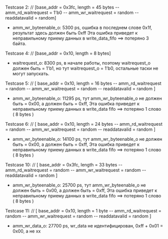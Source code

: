 <!-- Testcase 2:
[base_addr =  0x3fc, length =  45 bytes -- amm_rd_waitrequest = 1'b0 -- amm_wr_waitrequest = random -- readdatavalid = random] 
- amm_wr_byteenable_o: 385 ps, ошибка в последнем слове 0x1f, результат здесь должен быть 0xff Эта ошибка приведет к неправильному приему данных в write_data_fifo ==> потеряно 3 байта.

Testcase 4:
[base_addr =  0x10, length = 8 bytes]
- waitrequest_o: 635 ps, в начале работы, поэтому waitrequest_o должен быть = 1'b1, но тут waitrequest_o = 1'b0, остальные таски не могут запускать.

Testcase 5:
[ base_addr =  0x10, length = 16 bytes -- amm_rd_waitrequest = random -- amm_wr_waitrequest = random -- readdatavalid = random ]
- amm_wr_byteenable_o: 845 ps, тут amm_wr_byteenable_o не должен быть = 0x00, а должен быть = 0xff, Эта ошибка приведет к неправильному приему данных в write_data fifo ==> потеряно 1 слово ( 8 bytes )

Testcase 6:
[ base_addr =  0x10, length = 24 bytes -- amm_rd_waitrequest = random -- amm_wr_waitrequest = random -- readdatavalid = random ]
- amm_wr_byteenable_o: 1115 ps, тут amm_wr_byteenable_o не должен быть = 0x00, а должен быть = 0xff, Эта ошибка приведет к неправильному приему данных в write_data fifo ==> потеряно 1 слово ( 8 bytes )

Testcase 10:
[ base_addr =  0x3fc, length = 33 bytes -- amm_rd_waitrequest = random -- amm_wr_waitrequest = random -- readdatavalid = random  ]
- amm_wr_byteenable_o: 1955 ps, тут amm_wr_byteenable_o не должен быть = 0x00, а должен быть = 0xff, Эта ошибка приведет к неправильному приему данных в write_data fifo ==> потеряно 1 слово ( 8 bytes )

Testcase 11:
[ base_addr =  0x10, length = 1 byte -- amm_rd_waitrequest = random -- amm_wr_waitrequest = random -- readdatavalid = random ]
- amm_wr_data_o: 2075 ps, wr_data не идентифицирован, 0xff + 0x01 = 0x00, а не xx

Testcase 12:
[ base_addr =  0x00, length = 10'b1111111111 bytes -- amm_rd_waitrequest = random amm_wr_waitrequest = random -- readdatavalid = random ]
- amm_wr_address_o : 6935 ps, запись останавливается по адресу 0x7e, а waitrequest_o выполняется вечно. Но запись и waitrequest_o должны были остановить последний адрес (0x7f) -->


Testcase 2: //
[base_addr =  0x3fc, length =  45 bytes -- amm_rd_waitrequest = 1'b0 -- amm_wr_waitrequest = random -- readdatavalid = random] 
- amm_wr_byteenable_o: 5300 ps, ошибка в последнем слове 0x1f, результат здесь должен быть 0xff Эта ошибка приведет к неправильному приему данных в write_data_fifo ==> потеряно 3 байта.

Testcase 4: //
[base_addr =  0x10, length = 8 bytes]
- waitrequest_o: 8300 ps, в начале работы, поэтому waitrequest_o должен быть = 1'b1, но тут waitrequest_o = 1'b0, остальные таски не могут запускать.

Testcase 5: //
[ base_addr =  0x10, length = 16 bytes -- amm_rd_waitrequest = random -- amm_wr_waitrequest = random -- readdatavalid = random ]
- amm_wr_byteenable_o: 11295 ps, тут amm_wr_byteenable_o не должен быть = 0x00, а должен быть = 0xff, Эта ошибка приведет к неправильному приему данных в write_data fifo ==> потеряно 1 слово ( 8 bytes )

Testcase 6: //
[ base_addr =  0x10, length = 24 bytes -- amm_rd_waitrequest = random -- amm_wr_waitrequest = random -- readdatavalid = random ]
- amm_wr_byteenable_o: 14100 ps, тут amm_wr_byteenable_o не должен быть = 0x00, а должен быть = 0xff, Эта ошибка приведет к неправильному приему данных в write_data fifo ==> потеряно 1 слово ( 8 bytes )

Testcase 10: // 
[ base_addr =  0x3fc, length = 33 bytes -- amm_rd_waitrequest = random -- amm_wr_waitrequest = random -- readdatavalid = random  ]
- amm_wr_byteenable_o: 25700 ps, тут amm_wr_byteenable_o не должен быть = 0x00, а должен быть = 0xff, Эта ошибка приведет к неправильному приему данных в write_data fifo ==> потеряно 1 слово ( 8 bytes )

Testcase 11: //
[ base_addr =  0x10, length = 1 byte -- amm_rd_waitrequest = random -- amm_wr_waitrequest = random -- readdatavalid = random ]
- amm_wr_data_o: 27700 ps, wr_data не идентифицирован, 0xff + 0x01 = 0x00, а не xx



